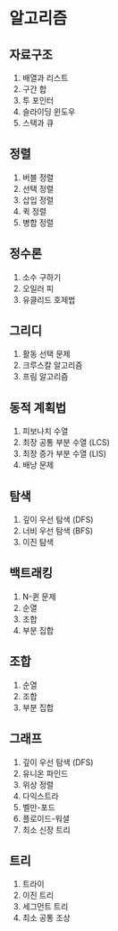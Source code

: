 # 알고리즘

## 자료구조

1. 배열과 리스트
2. 구간 합
3. 투 포인터
4. 슬라이딩 윈도우
5. 스택과 큐

## 정렬

1. 버블 정렬
2. 선택 정렬
3. 삽입 정렬
4. 퀵 정렬
5. 병합 정렬

## 정수론

1. 소수 구하기
2. 오일러 피
3. 유클리드 호제법

## 그리디

1. 활동 선택 문제
2. 크루스칼 알고리즘
3. 프림 알고리즘

## 동적 계획법

1. 피보나치 수열
2. 최장 공통 부분 수열 (LCS)
3. 최장 증가 부분 수열 (LIS)
4. 배낭 문제

## 탐색

1. 깊이 우선 탐색 (DFS)
2. 너비 우선 탐색 (BFS)
3. 이진 탐색

## 백트래킹

1. N-퀸 문제
2. 순열
3. 조합
4. 부분 집합

## 조합

1. 순열
2. 조합
3. 부분 집합

## 그래프

1. 깊이 우선 탐색 (DFS)
2. 유니온 파인드
3. 위상 정렬
4. 다익스트라
5. 벨만-포드
6. 플로이드-워셜
7. 최소 신장 트리

## 트리

1. 트라이
2. 이진 트리
3. 세그먼트 트리
4. 최소 공통 조상

